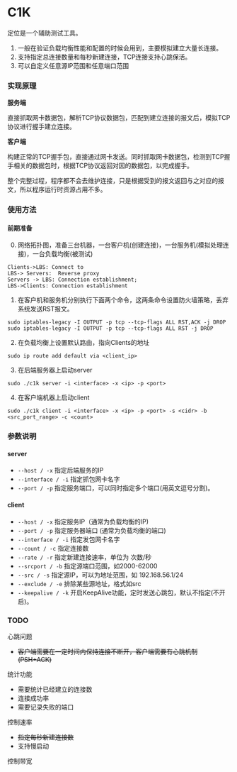 # C1K

定位是一个辅助测试工具。

1. 一般在验证负载均衡性能和配置的时候会用到，主要模拟建立大量长连接。 
2. 支持指定总连接数量和每秒新建连接，TCP连接支持心跳保活。
3. 可以自定义任意源IP范围和任意端口范围

### 实现原理
**服务端**

直接抓取网卡数据包，解析TCP协议数据包，匹配到建立连接的报文后，模拟TCP协议进行握手建立连接。

**客户端**

构建正常的TCP握手包，直接通过网卡发送。同时抓取网卡数据包，检测到TCP握手相关的数据包时，根据TCP协议返回对因的数据包，以完成握手。

整个完整过程，程序都不会去维护连接，只是根据受到的报文返回与之对应的报文，所以程序运行时资源占用不多。


### 使用方法

#### 前期准备
0. 网络拓扑图，准备三台机器，一台客户机(创建连接)，一台服务机(模拟处理连接)，一台负载均衡(被测试)

```sequence
Clients->LBS: Connect to
LBS-> Servers:  Reverse proxy
Servers -> LBS: Connection establishment;
LBS->Clients: Connection establishment
```

1. 在客户机和服务机分别执行下面两个命令，这两条命令设置防火墙策略，丢弃系统发送RST报文。
```shell
sudo iptables-legacy -I OUTPUT -p tcp --tcp-flags ALL RST,ACK -j DROP
sudo iptables-legacy -I OUTPUT -p tcp --tcp-flags ALL RST -j DROP
```
2. 在负载均衡上设置默认路由，指向Clients的地址
```shell
sudo ip route add default via <client_ip>
```
3. 在后端服务器上启动server
```shell
sudo ./c1k server -i <interface> -x <ip> -p <port>
```

4. 在客户端机器上启动client
```client
sudo ./c1k client -i <interface> -x <ip> -p <port> -s <cidr> -b <src_port_range> -c <count>
```

### 参数说明
#### server
 -  ` --host / -x ` 指定后端服务的IP
 -  ` --interface / -i ` 指定抓包网卡名字
 -  ` --port / -p ` 指定服务端口，可以同时指定多个端口(用英文逗号分割)。
#### client
 - ` --host / -x ` 指定服务IP（通常为负载均衡的IP)
 - ` --port / -p ` 指定服务器端口 (通常为负载均衡的端口)
 - ` --interface / -i ` 指定发包网卡名字
 - ` --count / -c ` 指定连接数
 - ` --rate / -r ` 指定新建连接速率，单位为 次数/秒
 - ` --srcport / -b ` 指定源端口范围，如2000-62000
 - ` --src / -s ` 指定源IP，可以为地址范围，如 192.168.56.1/24 
 - ` --exclude / -e ` 排除某些源地址，格式如src
 - ` --keepalive / -k ` 开启KeepAlive功能，定时发送心跳包，默认不指定(不开启)。

### TODO
心跳问题

- ~~客户端需要在一定时间内保持连接不断开，客户端需要有心跳机制(PSH+ACK)~~

统计功能

 - 需要统计已经建立的连接数
 - 连接成功率
 - 需要记录失败的端口

控制速率

 - ~~指定每秒新建连接数~~
 - 支持慢启动

控制带宽